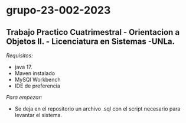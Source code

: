 # grupo-23-002-2023
## Trabajo Practico Cuatrimestral - Orientacion a Objetos II. - Licenciatura en Sistemas -UNLa.

*Requisitos:*
- java 17.
- Maven instalado
- MySQl Workbench
- IDE de preferencia

*Para empezar:*
- Se deja en el repositorio un archivo .sql con el script necesario para levantar el sistema.